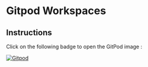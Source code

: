 # Gitpod Workspaces

## Instructions  
Click on the following badge to open the GitPod image :

[![Gitpod](https://gitpod.io/button/open-in-gitpod.svg)](https://gitpod.io/#https://github.com/sxlmnwb/Gitpod-Workspaces)
